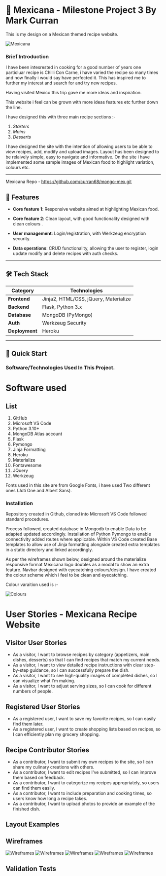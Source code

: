 # 📖 Mexicana  - Milestone Project 3 By Mark Curran

This is my design on a Mexican themed recipe website.

![Mexicana](static/images/header.jpg) 

### Brief Introduction

I have been intesrested in cooking for a good number of years one particluar recipe is Chilli Con Carne, i have varied the recipe so many times and 
now finally i would say have perfected it. This has inspired me to further my interest and search for and try new recipes.

Having visited Mexico this trip gave me more ideas and inspiration.

This website i feel can be grown with more ideas features etc further down the line.

I have designed this with three main recipe sections :-

1. _Starters_
2. _Mains_ 
3. _Desserts_

I have designed the site with the intention of allowing users to be able to view recipes, add, modify and upload images.
Layout has been designed to be relaively simple, easy to navigate and informative.
On the site i have implemented some sample images of Mexican food to highlight variation, colours etc.

---
Mexicana Repo - https://github.com/curran68/mongo-mex.git
## 🌟 Features
- **Core feature 1**: Responsive website aimed at highlighting Mexican food.
- **Core feature 2**: Clean layout, with good functionality designed with clean colours .
- **User management**: Login/registration, with  Werkzeug encryption security.

- **Data operations**: CRUD functionality, allowing the user to register, login update modify and delete recipes with auth checks.

---

## 🛠️ Tech Stack
| Category       | Technologies                          |
| -------------- | ------------------------------------- |
| **Frontend**   | Jinja2, HTML/CSS, jQuery, Materialize |
| **Backend**    | Flask, Python 3.x                     |
| **Database**   | MongoDB (PyMongo)                     |
| **Auth**       | Werkzeug Security                     |
| **Deployment** | Heroku                                |

---

## 🚀 Quick Start
### Software/Technologies Used In This Project.

# Software used

  ## List
  
1. GitHub
2. Microsoft VS Code
3. Python 3.10+
4. MongoDB Atlas account
5. Flask
6. Pymongo
7. Jinja Formatting
8. Heroku
9. Materialize
10. Fontawesome
11. JQuery
12. Werkzeug

Fonts used in this site are from Google Fonts, i have used Two different ones (Joti One and Albert Sans).

### Installation

Repository created in Github, cloned into Microsoft VS Code followed standard procedures.

Process followed, created database in Mongodb to enable Data to be adapted updated accordingly. Installation of Python Pymongo to enable connectivity added routes where applicable.
Within VS Code created Base templates to allow use of Jinja formatting alongside created extra templates in a static directory and linked accordingly.

As per the wireframes shown below, designed around the materialize responsive format Mexicana logo doubles as a modal to show an extra feature. 
Navbar designed with eyecatching colours/design.
I have created the colour scheme which i feel to be clean and eyecatching.

Colour varaition used is :-

![Colours](static/images/color.jpg)



# User Stories - Mexicana Recipe Website

## Visitor User Stories

- As a visitor, I want to browse recipes by category (appetizers, main dishes, desserts) so that I can find recipes that match my current needs.
- As a visitor, I want to view detailed recipe instructions with clear step-by-step guidance, so I can successfully prepare the dish.
- As a visitor, I want to see high-quality images of completed dishes, so I can visualize what I'm making.
- As a visitor, I want to adjust serving sizes, so I can cook for different numbers of people.

## Registered User Stories

- As a registered user, I want to save my favorite recipes, so I can easily find them later.
- As a registered user, I want to create shopping lists based on recipes, so I can efficiently plan my grocery shopping.

## Recipe Contributor Stories

- As a contributor, I want to submit my own recipes to the site, so I can share my culinary creations with others.
- As a contributor, I want to edit recipes I've submitted, so I can improve them based on feedback.
- As a contributor, I want to categorize my recipes appropriately, so users can find them easily.
- As a contributor, I want to include preparation and cooking times, so users know how long a recipe takes.
- As a contributor, I want to upload photos to provide an example of the finished dish.

## Layout Examples



## Wireframes

![Wireframes](static/wireframes/landing.jpg)
![Wireframes](static/wireframes/login.jpg)
![Wireframes](static/wireframes/profile.jpg)
![Wireframes](static/wireframes/recipeadd.jpg)
![Wireframes](static/wireframes/register.jpg)


## Validation Tests



